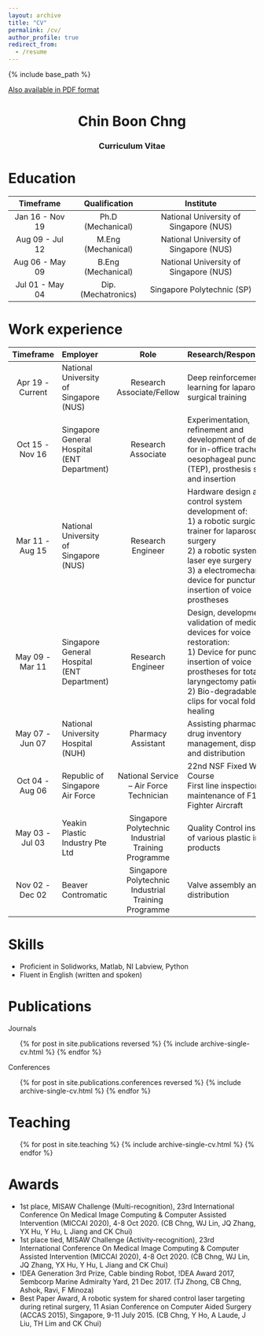 ```yaml
---
layout: archive
title: "CV"
permalink: /cv/
author_profile: true
redirect_from:
  - /resume
---
```

{% include base_path %}

[Also available in PDF format](http://chngchinboon.github.io/files/paper1.pdf)

<h1 align="center">
Chin Boon Chng
</h1>
<h3 align="center">
Curriculum Vitae
</h3>




Education
======

| Timeframe         | Qualification         | Institute                                 |
| :--------:        |:------:              |:-------:                                 |
| Jan 16 - Nov 19   | Ph.D (Mechanical)    | National University of Singapore (NUS)   |
| Aug 09 - Jul 12   | M.Eng (Mechanical)   | National University of Singapore (NUS)   |
| Aug 06 - May 09   | B.Eng (Mechanical)   | National University of Singapore (NUS)   |
| Jul 01 - May 04   | Dip. (Mechatronics)   | Singapore Polytechnic (SP)               |

Work experience
======

| Timeframe | Employer | Role | Research/Responsibilities |
| :-----:|:----|:------:|:-------|
| Apr 19 - Current | National University of Singapore (NUS)| Research Associate/Fellow   | Deep reinforcement learning for laparoscopic surgical training |
| Oct 15 - Nov 16 | Singapore General Hospital (ENT Department) | Research Associate   | Experimentation, refinement and development of devices for in-office tracheal-oesophageal puncture (TEP), prosthesis sizing and insertion |
| Mar 11 - Aug 15 | National University of Singapore (NUS) | Research Engineer   | Hardware design and control system development of: <br>1) a robotic surgical trainer for laparoscopic surgery <br>2) a robotic system for laser eye surgery <br>3) a electromechanical device for puncture and insertion of voice prostheses |   
| May 09 - Mar 11 | Singapore General Hospital (ENT Department) | Research Engineer | Design, development and validation of medical devices for voice restoration: <br>1) Device for puncture and insertion of voice prostheses for total laryngectomy patients <br>2) Bio-degradable micro-clips for vocal fold wound healing|
| May 07 - Jun 07 | National University Hospital (NUH) | Pharmacy Assistant | Assisting pharmacists in drug inventory management, dispensing and distribution |
| Oct 04 - Aug 06 | Republic of Singapore Air Force | National Service – Air Force Technician | 22nd NSF Fixed Wing Course <br>First line inspection and maintenance of F16 Fighter Aircraft |
| May 03 - Jul 03 | Yeakin Plastic Industry Pte Ltd | Singapore Polytechnic Industrial Training Programme | Quality Control inspection of various plastic injection products |
| Nov 02 - Dec 02 | Beaver Contromatic | Singapore Polytechnic Industrial Training Programme | Valve assembly and distribution |

Skills
======
* Proficient in Solidworks, Matlab, NI Labview, Python
* Fluent in English (written and spoken)
  
Publications
======
Journals
  <ul>{% for post in site.publications reversed %}
    {% include archive-single-cv.html %}
  {% endfor %}</ul>
Conferences
  <ul>{% for post in site.publications.conferences reversed %}
    {% include archive-single-cv.html %}
  {% endfor %}</ul>
  
Teaching
======
  <ul>{% for post in site.teaching %}
    {% include archive-single-cv.html %}
  {% endfor %}</ul>
  
Awards
======
* 1st place, MISAW Challenge (Multi-recognition), 23rd International Conference On Medical Image Computing & Computer Assisted Intervention (MICCAI 2020), 4-8 Oct 2020. (CB Chng, WJ Lin, JQ Zhang, YX Hu, Y Hu, L Jiang and CK Chui)
* 1st place tied, MISAW Challenge (Activity-recognition), 23rd International Conference On Medical Image Computing & Computer Assisted Intervention (MICCAI 2020), 4-8 Oct 2020. (CB Chng, WJ Lin, JQ Zhang, YX Hu, Y Hu, L Jiang and CK Chui)
* !DEA Generation 3rd Prize, Cable binding Robot, !DEA Award 2017, Sembcorp Marine Admiralty Yard, 21 Dec 2017. (TJ Zhong, CB Chng, Ashok, Ravi, F Minoza)
* Best Paper Award, A robotic system for shared control laser targeting during retinal surgery, 11 Asian Conference on Computer Aided Surgery (ACCAS 2015), Singapore, 9-11 July 2015. (CB Chng, Y Ho, A Laude, J Liu, TH Lim and CK Chui)

